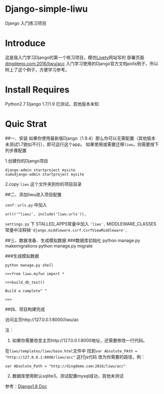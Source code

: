 # Django-simple-liwu
Django 入门练习项目
# Introduce
这是我入门学习Django的第一个练习项目，模仿[Livety][1]网站写的
部署页面 [dingdemo.com:2016/liwu/acc][2]
入门学习使用的Django官方文档polls例子，所以附上了这个例子，方便学习参考。
# Install Requires
Python2.7 Django 1.7/1.9 已测试，其他版本未知
# Quic Strat
##一、安装
如果你使用最新版Django（1.9.4）那么你可以无需配置（其他版本未测试1.7貌似不行），即可运行这个app。
如果使用或需要迁移`liwu`，则需要按下列步骤配置

1.创建你的Django项目

    django-admin startproject mysite
    sudodjango-admin startproject mysite

2.copy `liwu` 这个文件夹到你的项目目录

##二、添加liwu进入项目配置

`conf：urls.py` 中加入

    url(r'^liwu/', include('liwu.urls')),

`settings.py` 下
STALLED_APPS常量中加入  `'liwu',`
MIDDLEWARE_CLASSES常量中注释掉`'django.middleware.csrf.CsrfViewMiddleware',`

##三、数据准备、生成模拟数据
###数据库初始化
    python manage.py makemigrations
    python manage.py migrate

###生成模拟数据

    python manage.py shell
    
    >>>from liwu.myfun import *
    
    >>>build_db_test()
    
    Build a complete^ ^
    
    >>>

##四、项目构建完成

访问主页http://127.0.0.1:8000/liwu/ac

注：
1.  如果你需要改变主页http://127.0.0.1:8000地址，还需要修改一行代码。

在`liwu/templates/liwu/base.html`文件中
找到`var Absolute_PAth = "http://127.0.0.1:8000/liwu/acc"` 这行js代码
改为你需要的路径，例：

    var Absolute_Path = "http://dingdemo.com:2016/liwu/acc"


2. 数据库使用默认sqlite3，测试配置mysql成功，其他未测试

参考：[Django1.8 Doc][3]




  [1]: http://www.livety.com/zh-hans/
  [2]: http://dingdemo.com:2016/liwu/acc
  [3]: http://python.usyiyi.cn/django/index.html#
